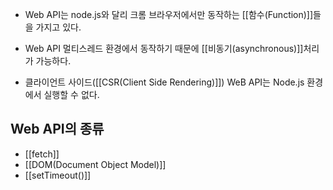 - Web API는 node.js와 달리 크롬 브라우저에서만 동작하는 [[함수(Function)]]들을 가지고 있다.

- Web API 멀티스레드 환경에서 동작하기 때문에 [[비동기(asynchronous)]]처리가 가능하다.

- 클라이언트 사이드([[CSR(Client Side Rendering)]]) WeB API는 Node.js 환경에서 실행할 수 없다.

## Web API의 종류

- [[fetch]]
- [[DOM(Document Object Model)]]
- [[setTimeout()]]